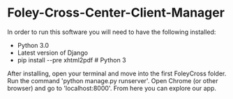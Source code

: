 # Foley-Cross-Center-Client-Manager

In order to run this software you will need to have the following installed:
  - Python 3.0 
  - Latest version of Django
  - pip install --pre xhtml2pdf # Python 3
  
After installing, open your terminal and move into the first FoleyCross folder.  Run the command 'python manage.py runserver'.
Open Chrome (or other browser) and go to 'localhost:8000'.  From here you can explore our app.
